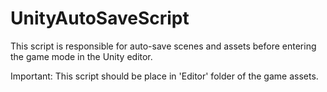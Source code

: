 # UnityAutoSaveScript
This script is responsible for auto-save scenes and assets before entering the game mode in the Unity editor.

Important: This script should be place in 'Editor' folder of the game assets.
